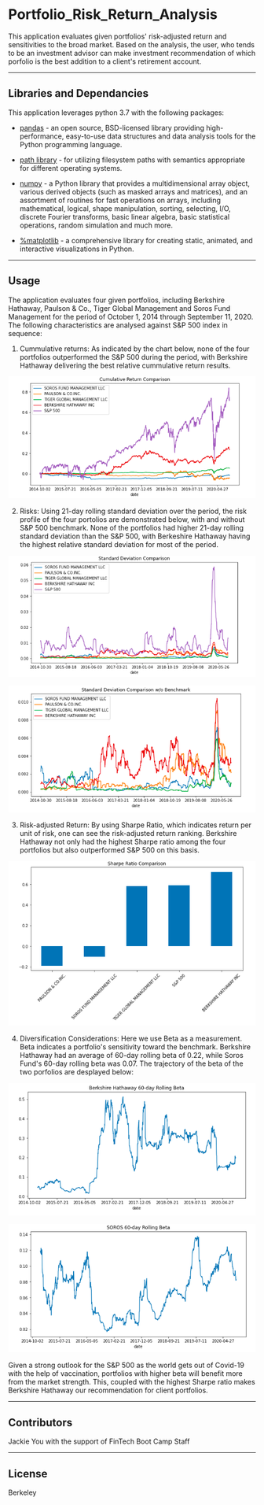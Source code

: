 # Portfolio_Risk_Return_Analysis

This application evaluates given portfolios' risk-adjusted return and sensitivities to the broad market.  Based on the analysis, the user, who tends to be an investment advisor can make investment recommendation of which porfolio is the best addition to a client's retirement account.

---

## Libraries and Dependancies

This application leverages python 3.7 with the following packages:

* [pandas](https://pandas.pydata.org/docs/) - an open source, BSD-licensed library providing high-performance, easy-to-use data structures and data analysis tools for the Python programming language.

* [path library](https://docs.python.org/3/library/pathlib.html) - for utilizing filesystem paths with semantics appropriate for different operating systems.

* [numpy](https://numpy.org/doc/) - a Python library that provides a multidimensional array object, various derived objects (such as masked arrays and matrices), and an assortment of routines for fast operations on arrays, including mathematical, logical, shape manipulation, sorting, selecting, I/O, discrete Fourier transforms, basic linear algebra, basic statistical operations, random simulation and much more.

* [%matplotlib](https://matplotlib.org/) - a comprehensive library for creating static, animated, and interactive visualizations in Python.

---

## Usage

The application evaluates four given portfolios, including Berkshire Hathaway, Paulson & Co., Tiger Global Management and Soros Fund Management for the period of October 1, 2014 through September 11, 2020. The following characteristics are analysed against S&P 500 index in sequence:

1. Cummulative returns: As indicated by the chart below, none of the four portfolios outperformed the S&P 500 during the period, with Berkshire Hathaway delivering the best relative cummulative return results.

![Cummulative_Returns](https://github.com/Jyou965/Portfolio_Risk_Return_Analysis/blob/main/Charts/cum_return.png)

2. Risks: Using 21-day rolling standard deviation over the period, the risk profile of the four portolios are demonstrated below, with and without S&P 500 benchmark. None of the portfolios had higher 21-day rolling standard deviation than the S&P 500, with Berkeshire Hathaway having the highest relative standard deviation for most of the period.

![21_day_std_w_snp](https://github.com/Jyou965/Portfolio_Risk_Return_Analysis/blob/main/Charts/std_w_snp.png)

![21_day_std_wo_snp](https://github.com/Jyou965/Portfolio_Risk_Return_Analysis/blob/main/Charts/std_wo_snp.png)

3. Risk-adjusted Return: By using Sharpe Ratio, which indicates return per unit of risk, one can see the risk-adjusted return ranking.  Berkshire Hathaway not only had the highest Sharpe ratio among the four portfolios but also outperformed S&P 500 on this basis.

![sharpe_ratio](https://github.com/Jyou965/Portfolio_Risk_Return_Analysis/blob/main/Charts/sharpe.png)

4. Diversification Considerations: Here we use Beta as a measurement. Beta indicates a portfolio's sensitivity toward the benchmark.  Berkshire Hathaway had an average of 60-day rolling beta of 0.22, while Soros Fund's 60-day rolling beta was 0.07.  The trajectory of the beta of the two porfolios are desplayed below:

![berkshire_beta](https://github.com/Jyou965/Portfolio_Risk_Return_Analysis/blob/main/Charts/bh_beta.png)

![soros_beta](https://github.com/Jyou965/Portfolio_Risk_Return_Analysis/blob/main/Charts/soros_beta.png)

Given a strong outlook for the S&P 500 as the world gets out of Covid-19 with the help of vaccination, portfolios with higher beta will benefit more from the market strength.  This, coupled with the highest Sharpe ratio makes Berkshire Hathaway our recommendation for client portfolios.

---

## Contributors

Jackie You with the support of FinTech Boot Camp Staff

---

## License

Berkeley
